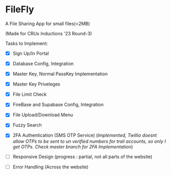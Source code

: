 # FileFly

A File Sharing App for small files(<2MB)

(Made for CRUx Inductions '23 Round-3)

Tasks to Implement:

- [X] Sign Up/In Portal 
- [X] Database Config, Integration
- [X] Master Key, Normal PassKey Implementation
- [X] Master Key Priveleges
- [X] File Limit Check
- [X] FireBase and Supabase Config, Integration
- [X] File Upload/Download Menu


- [X] Fuzzy Search
- [X] 2FA Authentication (SMS OTP Service) (*Implemented, Twillio doesnt allow OTPs to be sent to un verified numbers for trail accounts, so only I get OTPs. Check master branch for 2FA Implementation*)


- [ ] Responsive Design (progress : partial, not all parts of the website)
- [ ] Error Handling (Across the website)

